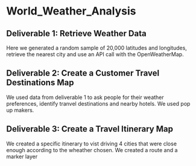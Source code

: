 # World_Weather_Analysis

## Deliverable 1: Retrieve Weather Data
Here we generated a random sample of 20,000 latitudes and longitudes, retrieve the nearest city and use an API call with the OpenWeatherMap.

## Deliverable 2: Create a Customer Travel Destinations Map
We used data from deliverable 1 to ask people for their weather preferences, identify tranvel destinations and nearby hotels. We used pop up makers.

## Deliverable 3: Create a Travel Itinerary Map
We created a specific itinerary to vist driving 4 cities that were close enough according to the wheather chosen. We created a route and a marker layer
